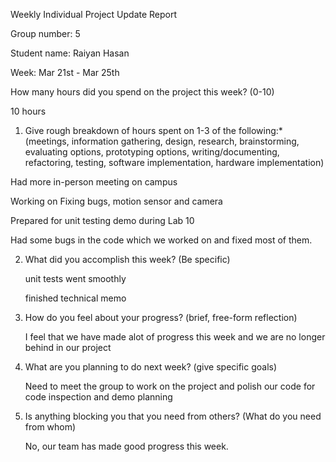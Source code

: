 Weekly Individual Project Update Report


Group number: 5


Student name: Raiyan Hasan


Week: Mar 21st - Mar 25th


  How many hours did you spend on the project this week? (0-10)
  
   10 hours
      
 1. Give rough breakdown of hours spent on 1-3 of the following:* (meetings, information gathering, design, research, brainstorming, evaluating options, prototyping options, writing/documenting, refactoring, testing, software implementation, hardware implementation)

   Had more in-person meeting on campus
    
   Working on Fixing bugs, motion sensor and camera

   Prepared for unit testing demo during Lab 10
    
   Had some bugs in the code which we worked on and fixed most of them.
    
 2. What did you accomplish this week? (Be specific)

    unit tests went smoothly

    finished technical memo
    
 3. How do you feel about your progress? (brief, free-form reflection)
    
     I feel that we have made alot of progress this week and we are no longer behind in our project
  
 4. What are you planning to do next week? (give specific goals)
    
     Need to meet the group to work on the project and polish our code for code inspection and demo planning

 5. Is anything blocking you that you need from others? (What do you need from whom)
      
     No, our team has made good progress this week.

